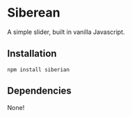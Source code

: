 # Siberean

A simple slider, built in vanilla Javascript.

## Installation

```
npm install siberian
```

## Dependencies

None!
